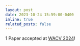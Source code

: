 ```yaml
---
layout: post
date: 2023-10-24 15:59:00-0400
inline: true
related_posts: false
---
```


1 Paper accepted at [WACV 2024](https://wacv2024.thecvf.com/)!
